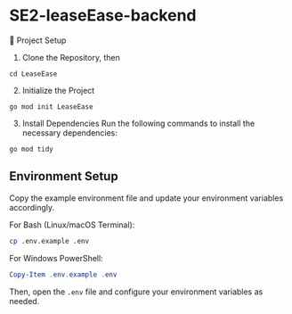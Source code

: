 # SE2-leaseEase-backend

📂 Project Setup

1. Clone the Repository, then

`cd LeaseEase`

2. Initialize the Project

`go mod init LeaseEase`

3. Install Dependencies
   Run the following commands to install the necessary dependencies:

`go mod tidy`

## Environment Setup

Copy the example environment file and update your environment variables accordingly.

For Bash (Linux/macOS Terminal):
```bash
cp .env.example .env
```
For Windows PowerShell:
```powershell
Copy-Item .env.example .env
```

Then, open the `.env` file and configure your environment variables as needed.
